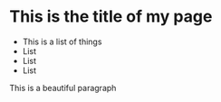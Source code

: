 # This is the title of my page
- This is a list of things
- List
- List
- List

This is a beautiful paragraph
